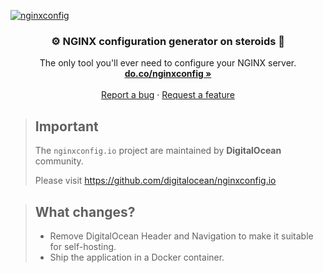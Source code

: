 [![nginxconfig](https://github.com/digitalocean/nginxconfig.io/raw/master/src/static/banner.png)](https://do.co/nginxconfig)

<h3 align="center">⚙️ NGINX configuration generator on steroids 💉</h3>
<p align="center">
    The only tool you'll ever need to configure your NGINX server.
    <br />
    <a href="https://do.co/nginxconfig"><strong>do.co/nginxconfig »</strong></a>
    <br />
    <br />
    <a href="https://github.com/digitalocean/nginxconfig.io/issues/new?template=report-a-bug.md">Report a bug</a>
    ·
    <a href="https://github.com/digitalocean/nginxconfig.io/issues/new?template=request-a-feature.md">Request a feature</a>
</p>

> ## Important
>
> The `nginxconfig.io` project are maintained by **DigitalOcean** community.
> 
> Please visit https://github.com/digitalocean/nginxconfig.io

> ## What changes?
> - Remove DigitalOcean Header and Navigation to make it suitable for self-hosting.
> - Ship the application in a Docker container.
